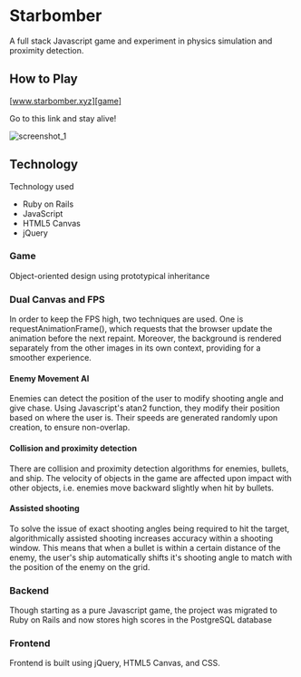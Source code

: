 # Starbomber
A full stack Javascript game and experiment in physics simulation and proximity detection.

## How to Play
[www.starbomber.xyz][game]

[game]: www.starbomber.xyz

Go to this link and stay alive!

![screenshot_1]

[screenshot_1]: http://res.cloudinary.com/danlau168/image/upload/v1448234137/ss1_copy_otbq9p.png

## Technology
Technology used
- Ruby on Rails
- JavaScript
- HTML5 Canvas
- jQuery

### Game
Object-oriented design using prototypical inheritance

### Dual Canvas and FPS
In order to keep the FPS high, two techniques are used. One is requestAnimationFrame(), which requests that the browser update the animation before the next repaint. Moreover, the background is rendered separately from the other images in its own context, providing for a smoother experience.

#### Enemy Movement AI
Enemies can detect the position of the user to modify shooting angle and give chase. Using Javascript's atan2 function, they modify their position based on where the user is. Their speeds are generated randomly upon creation, to ensure non-overlap.

#### Collision and proximity detection
There are collision and proximity detection algorithms for enemies, bullets, and ship. The velocity of objects in the game are affected upon impact with other objects, i.e. enemies move backward slightly when hit by bullets.

#### Assisted shooting
To solve the issue of exact shooting angles being required to hit the target, algorithmically assisted shooting increases accuracy within a shooting window. This means that when a bullet is within a certain distance of the enemy, the user's ship automatically shifts it's shooting angle to match with the position of the enemy on the grid.

### Backend
Though starting as a pure Javascript game, the project was migrated to Ruby on Rails and now stores high scores in the PostgreSQL database

### Frontend
Frontend is built using jQuery, HTML5 Canvas, and CSS.
